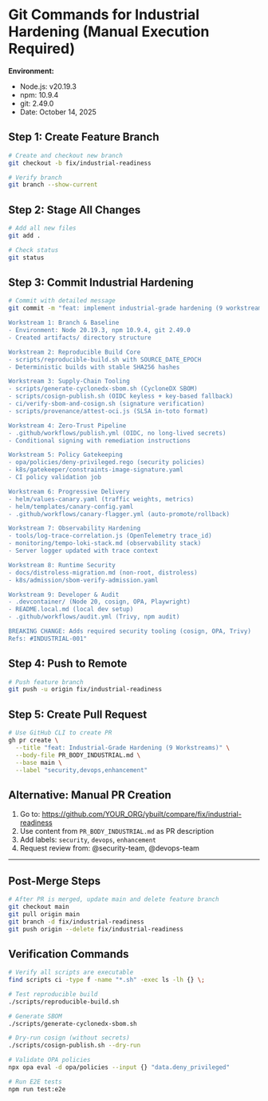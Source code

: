 # Git Commands for Industrial Hardening (Manual Execution Required)

**Environment:**
- Node.js: v20.19.3
- npm: 10.9.4
- git: 2.49.0
- Date: October 14, 2025

## Step 1: Create Feature Branch

```bash
# Create and checkout new branch
git checkout -b fix/industrial-readiness

# Verify branch
git branch --show-current
```

## Step 2: Stage All Changes

```bash
# Add all new files
git add .

# Check status
git status
```

## Step 3: Commit Industrial Hardening

```bash
# Commit with detailed message
git commit -m "feat: implement industrial-grade hardening (9 workstreams)

Workstream 1: Branch & Baseline
- Environment: Node 20.19.3, npm 10.9.4, git 2.49.0
- Created artifacts/ directory structure

Workstream 2: Reproducible Build Core
- scripts/reproducible-build.sh with SOURCE_DATE_EPOCH
- Deterministic builds with stable SHA256 hashes

Workstream 3: Supply-Chain Tooling
- scripts/generate-cyclonedx-sbom.sh (CycloneDX SBOM)
- scripts/cosign-publish.sh (OIDC keyless + key-based fallback)
- ci/verify-sbom-and-cosign.sh (signature verification)
- scripts/provenance/attest-oci.js (SLSA in-toto format)

Workstream 4: Zero-Trust Pipeline
- .github/workflows/publish.yml (OIDC, no long-lived secrets)
- Conditional signing with remediation instructions

Workstream 5: Policy Gatekeeping
- opa/policies/deny-privileged.rego (security policies)
- k8s/gatekeeper/constraints-image-signature.yaml
- CI policy validation job

Workstream 6: Progressive Delivery
- helm/values-canary.yaml (traffic weights, metrics)
- helm/templates/canary-config.yaml
- .github/workflows/canary-flagger.yml (auto-promote/rollback)

Workstream 7: Observability Hardening
- tools/log-trace-correlation.js (OpenTelemetry trace_id)
- monitoring/tempo-loki-stack.md (observability stack)
- Server logger updated with trace context

Workstream 8: Runtime Security
- docs/distroless-migration.md (non-root, distroless)
- k8s/admission/sbom-verify-admission.yaml

Workstream 9: Developer & Audit
- .devcontainer/ (Node 20, cosign, OPA, Playwright)
- README.local.md (local dev setup)
- .github/workflows/audit.yml (Trivy, npm audit)

BREAKING CHANGE: Adds required security tooling (cosign, OPA, Trivy)
Refs: #INDUSTRIAL-001"
```

## Step 4: Push to Remote

```bash
# Push feature branch
git push -u origin fix/industrial-readiness
```

## Step 5: Create Pull Request

```bash
# Use GitHub CLI to create PR
gh pr create \
  --title "feat: Industrial-Grade Hardening (9 Workstreams)" \
  --body-file PR_BODY_INDUSTRIAL.md \
  --base main \
  --label "security,devops,enhancement"
```

## Alternative: Manual PR Creation

1. Go to: https://github.com/YOUR_ORG/ybuilt/compare/fix/industrial-readiness
2. Use content from `PR_BODY_INDUSTRIAL.md` as PR description
3. Add labels: `security`, `devops`, `enhancement`
4. Request review from: @security-team, @devops-team

---

## Post-Merge Steps

```bash
# After PR is merged, update main and delete feature branch
git checkout main
git pull origin main
git branch -d fix/industrial-readiness
git push origin --delete fix/industrial-readiness
```

## Verification Commands

```bash
# Verify all scripts are executable
find scripts ci -type f -name "*.sh" -exec ls -lh {} \;

# Test reproducible build
./scripts/reproducible-build.sh

# Generate SBOM
./scripts/generate-cyclonedx-sbom.sh

# Dry-run cosign (without secrets)
./scripts/cosign-publish.sh --dry-run

# Validate OPA policies
npx opa eval -d opa/policies --input {} "data.deny_privileged"

# Run E2E tests
npm run test:e2e
```
